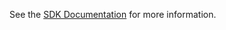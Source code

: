 See the [SDK Documentation](https://docs.testfairy.com/SDK/Adding_Events.html#android) for more information.
